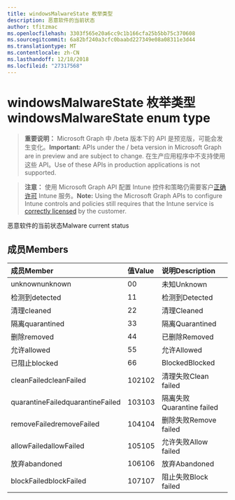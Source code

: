 ```yaml
---
title: windowsMalwareState 枚举类型
description: 恶意软件的当前状态
author: tfitzmac
ms.openlocfilehash: 3303f565e20a6cc9c1b166cfa25b5bb75c370608
ms.sourcegitcommit: 6a82bf240a3cfc0baabd227349e08a08311e3d44
ms.translationtype: MT
ms.contentlocale: zh-CN
ms.lasthandoff: 12/18/2018
ms.locfileid: "27317568"
---
```

# <a name="windowsmalwarestate-enum-type"></a><span data-ttu-id="9cfab-103">windowsMalwareState 枚举类型</span><span class="sxs-lookup"><span data-stu-id="9cfab-103">windowsMalwareState enum type</span></span>

> <span data-ttu-id="9cfab-104">**重要说明：** Microsoft Graph 中 /beta 版本下的 API 是预览版，可能会发生变化。</span><span class="sxs-lookup"><span data-stu-id="9cfab-104">**Important:** APIs under the / beta version in Microsoft Graph are in preview and are subject to change.</span></span> <span data-ttu-id="9cfab-105">在生产应用程序中不支持使用这些 API。</span><span class="sxs-lookup"><span data-stu-id="9cfab-105">Use of these APIs in production applications is not supported.</span></span>

> <span data-ttu-id="9cfab-106">**注意：** 使用 Microsoft Graph API 配置 Intune 控件和策略仍需要客户[正确许可](https://go.microsoft.com/fwlink/?linkid=839381) Intune 服务。</span><span class="sxs-lookup"><span data-stu-id="9cfab-106">**Note:** Using the Microsoft Graph APIs to configure Intune controls and policies still requires that the Intune service is [correctly licensed](https://go.microsoft.com/fwlink/?linkid=839381) by the customer.</span></span>

<span data-ttu-id="9cfab-107">恶意软件的当前状态</span><span class="sxs-lookup"><span data-stu-id="9cfab-107">Malware current status</span></span>
## <a name="members"></a><span data-ttu-id="9cfab-108">成员</span><span class="sxs-lookup"><span data-stu-id="9cfab-108">Members</span></span>
|<span data-ttu-id="9cfab-109">成员</span><span class="sxs-lookup"><span data-stu-id="9cfab-109">Member</span></span>|<span data-ttu-id="9cfab-110">值</span><span class="sxs-lookup"><span data-stu-id="9cfab-110">Value</span></span>|<span data-ttu-id="9cfab-111">说明</span><span class="sxs-lookup"><span data-stu-id="9cfab-111">Description</span></span>|
|:---|:---|:---|
|<span data-ttu-id="9cfab-112">unknown</span><span class="sxs-lookup"><span data-stu-id="9cfab-112">unknown</span></span>|<span data-ttu-id="9cfab-113">0</span><span class="sxs-lookup"><span data-stu-id="9cfab-113">0</span></span>|<span data-ttu-id="9cfab-114">未知</span><span class="sxs-lookup"><span data-stu-id="9cfab-114">Unknown</span></span>|
|<span data-ttu-id="9cfab-115">检测到</span><span class="sxs-lookup"><span data-stu-id="9cfab-115">detected</span></span>|<span data-ttu-id="9cfab-116">1</span><span class="sxs-lookup"><span data-stu-id="9cfab-116">1</span></span>|<span data-ttu-id="9cfab-117">检测到</span><span class="sxs-lookup"><span data-stu-id="9cfab-117">Detected</span></span>|
|<span data-ttu-id="9cfab-118">清理</span><span class="sxs-lookup"><span data-stu-id="9cfab-118">cleaned</span></span>|<span data-ttu-id="9cfab-119">2</span><span class="sxs-lookup"><span data-stu-id="9cfab-119">2</span></span>|<span data-ttu-id="9cfab-120">清理</span><span class="sxs-lookup"><span data-stu-id="9cfab-120">Cleaned</span></span>|
|<span data-ttu-id="9cfab-121">隔离</span><span class="sxs-lookup"><span data-stu-id="9cfab-121">quarantined</span></span>|<span data-ttu-id="9cfab-122">3</span><span class="sxs-lookup"><span data-stu-id="9cfab-122">3</span></span>|<span data-ttu-id="9cfab-123">隔离</span><span class="sxs-lookup"><span data-stu-id="9cfab-123">Quarantined</span></span>|
|<span data-ttu-id="9cfab-124">删除</span><span class="sxs-lookup"><span data-stu-id="9cfab-124">removed</span></span>|<span data-ttu-id="9cfab-125">4</span><span class="sxs-lookup"><span data-stu-id="9cfab-125">4</span></span>|<span data-ttu-id="9cfab-126">已删除</span><span class="sxs-lookup"><span data-stu-id="9cfab-126">Removed</span></span>|
|<span data-ttu-id="9cfab-127">允许</span><span class="sxs-lookup"><span data-stu-id="9cfab-127">allowed</span></span>|<span data-ttu-id="9cfab-128">5</span><span class="sxs-lookup"><span data-stu-id="9cfab-128">5</span></span>|<span data-ttu-id="9cfab-129">允许</span><span class="sxs-lookup"><span data-stu-id="9cfab-129">Allowed</span></span>|
|<span data-ttu-id="9cfab-130">已阻止</span><span class="sxs-lookup"><span data-stu-id="9cfab-130">blocked</span></span>|<span data-ttu-id="9cfab-131">6</span><span class="sxs-lookup"><span data-stu-id="9cfab-131">6</span></span>|<span data-ttu-id="9cfab-132">Blocked</span><span class="sxs-lookup"><span data-stu-id="9cfab-132">Blocked</span></span>|
|<span data-ttu-id="9cfab-133">cleanFailed</span><span class="sxs-lookup"><span data-stu-id="9cfab-133">cleanFailed</span></span>|<span data-ttu-id="9cfab-134">102</span><span class="sxs-lookup"><span data-stu-id="9cfab-134">102</span></span>|<span data-ttu-id="9cfab-135">清理失败</span><span class="sxs-lookup"><span data-stu-id="9cfab-135">Clean failed</span></span>|
|<span data-ttu-id="9cfab-136">quarantineFailed</span><span class="sxs-lookup"><span data-stu-id="9cfab-136">quarantineFailed</span></span>|<span data-ttu-id="9cfab-137">103</span><span class="sxs-lookup"><span data-stu-id="9cfab-137">103</span></span>|<span data-ttu-id="9cfab-138">隔离失败</span><span class="sxs-lookup"><span data-stu-id="9cfab-138">Quarantine failed</span></span>|
|<span data-ttu-id="9cfab-139">removeFailed</span><span class="sxs-lookup"><span data-stu-id="9cfab-139">removeFailed</span></span>|<span data-ttu-id="9cfab-140">104</span><span class="sxs-lookup"><span data-stu-id="9cfab-140">104</span></span>|<span data-ttu-id="9cfab-141">删除失败</span><span class="sxs-lookup"><span data-stu-id="9cfab-141">Remove failed</span></span>|
|<span data-ttu-id="9cfab-142">allowFailed</span><span class="sxs-lookup"><span data-stu-id="9cfab-142">allowFailed</span></span>|<span data-ttu-id="9cfab-143">105</span><span class="sxs-lookup"><span data-stu-id="9cfab-143">105</span></span>|<span data-ttu-id="9cfab-144">允许失败</span><span class="sxs-lookup"><span data-stu-id="9cfab-144">Allow failed</span></span>|
|<span data-ttu-id="9cfab-145">放弃</span><span class="sxs-lookup"><span data-stu-id="9cfab-145">abandoned</span></span>|<span data-ttu-id="9cfab-146">106</span><span class="sxs-lookup"><span data-stu-id="9cfab-146">106</span></span>|<span data-ttu-id="9cfab-147">放弃</span><span class="sxs-lookup"><span data-stu-id="9cfab-147">Abandoned</span></span>|
|<span data-ttu-id="9cfab-148">blockFailed</span><span class="sxs-lookup"><span data-stu-id="9cfab-148">blockFailed</span></span>|<span data-ttu-id="9cfab-149">107</span><span class="sxs-lookup"><span data-stu-id="9cfab-149">107</span></span>|<span data-ttu-id="9cfab-150">阻止失败</span><span class="sxs-lookup"><span data-stu-id="9cfab-150">Block failed</span></span>|






